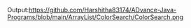 Output:https://github.com/Harshitha83174/ADvance-Java-Programs/blob/main/ArrayList/ColorSearch/ColorSearch.png
